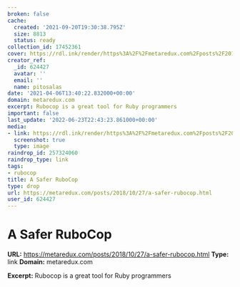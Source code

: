 ```yaml
---
broken: false
cache:
  created: '2021-09-20T19:30:38.795Z'
  size: 8813
  status: ready
collection_id: 17452361
cover: https://rdl.ink/render/https%3A%2F%2Fmetaredux.com%2Fposts%2F2018%2F10%2F27%2Fa-safer-rubocop.html
creator_ref:
  _id: 624427
  avatar: ''
  email: ''
  name: pitosalas
date: '2021-04-06T13:40:22.832000+00:00'
domain: metaredux.com
excerpt: Rubocop is a great tool for Ruby programmers
important: false
last_update: '2022-06-23T22:43:23.861000+00:00'
media:
- link: https://rdl.ink/render/https%3A%2F%2Fmetaredux.com%2Fposts%2F2018%2F10%2F27%2Fa-safer-rubocop.html
  screenshot: true
  type: image
raindrop_id: 257324060
raindrop_type: link
tags:
- rubocop
title: A Safer RuboCop
type: drop
url: https://metaredux.com/posts/2018/10/27/a-safer-rubocop.html
user_id: 624427
---
```


# A Safer RuboCop

**URL:** https://metaredux.com/posts/2018/10/27/a-safer-rubocop.html
**Type:** link
**Domain:** metaredux.com

**Excerpt:** Rubocop is a great tool for Ruby programmers
